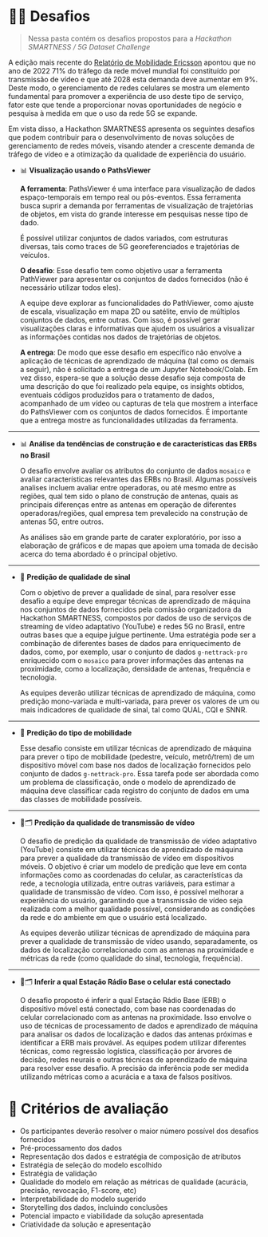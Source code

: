 # 🏋️‍♂️ Desafios
> Nessa pasta contém os desafios propostos para a _Hackathon SMARTNESS / 5G Dataset Challenge_

A edição mais recente do [Relatório de Mobilidade Ericsson](https://www.ericsson.com/en/reports-and-papers/mobility-report/dataforecasts/traffic-by-application) apontou que no ano de 2022 71% do tráfego da rede móvel mundial foi constituído por transmissão de vídeo e que até 2028 esta demanda deve aumentar em 9%. Deste modo, o gerenciamento de redes celulares se mostra um elemento fundamental para promover a experiência de uso deste tipo de serviço, fator este que tende a proporcionar novas oportunidades de negócio e pesquisa à medida em que o uso da rede 5G se expande.

Em vista disso, a Hackathon SMARTNESS apresenta os seguintes desafios que podem contribuir para o desenvolvimento de novas soluções de gerenciamento de redes móveis, visando atender a crescente demanda de tráfego de vídeo e a otimização da qualidade de experiência do usuário.

- 📊 **Visualização usando o PathsViewer**

  **A ferramenta**: PathsViewer é uma interface para visualização de dados espaço-temporais em tempo real ou pós-eventos. Essa ferramenta busca suprir a demanda por ferramentas de visualização de trajetórias de objetos, em vista do grande interesse em pesquisas nesse tipo de dado.

  É possível utilizar conjuntos de dados variados, com estruturas diversas, tais como traces de 5G georeferenciados e trajetórias de veículos.

  **O desafio**: Esse desafio tem como objetivo usar a ferramenta PathViewer para apresentar os conjuntos de dados fornecidos (não é necessário utilizar todos eles).

  A equipe deve explorar as funcionalidades do PathViewer, como ajuste de escala, visualização em mapa 2D ou satélite, envio de múltiplos conjuntos de dados, entre outras. Com isso, é possível gerar visualizações claras e informativas que ajudem os usuários a visualizar as informações contidas nos dados de trajetórias de objetos.

  **A entrega**: De modo que esse desafio em específico não envolve a aplicação de técnicas de aprendizado de máquina (tal como os demais a seguir), não é solicitado a entrega de um Jupyter Notebook/Colab. Em vez disso, espera-se que a solução desse desafio seja composta de uma descrição do que foi realizado pela equipe, os insights obtidos, eventuais códigos produzidos para o tratamento de dados, acompanhado de um vídeo ou capturas de tela que mostrem a interface do PathsViewer com os conjuntos de dados fornecidos. É importante que a entrega mostre as funcionalidades utilizadas da ferramenta.

---
- 📊 **Análise da tendências de construção e de características das ERBs no Brasil**

  O desafio envolve avaliar os atributos do conjunto de dados `mosaico` e avaliar características relevantes das ERBs no Brasil. Algumas possíveis analises incluem avaliar entre operadoras, ou até mesmo entre as regiões, qual tem sido o plano de construção de antenas, quais as principais diferenças entre as antenas em operação de diferentes operadoras/regiões, qual empresa tem prevalecido na construção de antenas 5G, entre outros.

  As análises são em grande parte de carater exploratório, por isso a elaboração de gráficos e de mapas que apoiem uma tomada de decisão acerca do tema abordado é o principal objetivo.

---
- 🔮 **Predição de qualidade de sinal**

  Com o objetivo de prever a qualidade de sinal, para resolver esse desafio a equipe deve empregar técnicas de aprendizado de máquina nos conjuntos de dados fornecidos pela comissão organizadora da Hackathon SMARTNESS, compostos por dados de uso de serviços de streaming de vídeo adaptativo (YouTube) e redes 5G no Brasil, entre outras bases que a equipe julgue pertinente. Uma estratégia pode ser a combinação de diferentes bases de dados para enriquecimento de dados, como, por exemplo, usar o conjunto de dados `g-nettrack-pro` enriquecido com o `mosaico` para prover informações das antenas na proximidade, como a localização, densidade de antenas, frequência e tecnologia.

  As equipes deverão utilizar técnicas de aprendizado de máquina, como predição mono-variada e multi-variada, para prever os valores de um ou mais indicadores de qualidade de sinal, tal como QUAL, CQI e SNNR.

---
- 🔮 **Predição do tipo de mobilidade**

  Esse desafio consiste em utilizar técnicas de aprendizado de máquina para prever o tipo de mobilidade (pedestre, veículo, metrô/trem) de um dispositivo móvel com base nos dados de localização fornecidos pelo conjunto de dados `g-nettrack-pro`. Essa tarefa pode ser abordada como um problema de classificação, onde o modelo de aprendizado de máquina deve classificar cada registro do conjunto de dados em uma das classes de mobilidade possíveis.

---
- 🔮🗂️ **Predição da qualidade de transmissão de vídeo**

  O desafio de predição da qualidade de transmissão de vídeo adaptativo (YouTube) consiste em utilizar técnicas de aprendizado de máquina para prever a qualidade da transmissão de vídeo em dispositivos móveis. O objetivo é criar um modelo de predição que leve em conta informações como as coordenadas do celular, as características da rede, a tecnologia utilizada, entre outras variáveis, para estimar a qualidade de transmissão de vídeo. Com isso, é possível melhorar a experiência do usuário, garantindo que a transmissão de vídeo seja realizada com a melhor qualidade possível, considerando as condições da rede e do ambiente em que o usuário está localizado.

  As equipes deverão utilizar técnicas de aprendizado de máquina para prever a qualidade de transmissão de vídeo usando, separadamente, os dados de localização correlacionado com as antenas na proximidade e métricas da rede (como qualidade do sinal, tecnologia, frequência).

---
- 🔮🗂️ **Inferir a qual Estação Rádio Base o celular está conectado**

  O desafio proposto é inferir a qual Estação Rádio Base (ERB) o dispositivo móvel está conectado, com base nas coordenadas do celular correlacionado com as antenas na proximidade. Isso envolve o uso de técnicas de processamento de dados e aprendizado de máquina para analisar os dados de localização e dados das antenas próximas e identificar a ERB mais provável. As equipes podem utilizar diferentes técnicas, como regressão logística, classificação por árvores de decisão, redes neurais e outras técnicas de aprendizado de máquina para resolver esse desafio. A precisão da inferência pode ser medida utilizando métricas como a acurácia e a taxa de falsos positivos.

# 🤔 Critérios de avaliação
- Os participantes deverão resolver o maior número possível dos desafios fornecidos
- Pré-processamento dos dados
- Representação dos dados e estratégia de composição de atributos
- Estratégia de seleção do modelo escolhido
- Estratégia de validação
- Qualidade do modelo em relação as métricas de qualidade (acurácia, precisão, revocação, F1-score, etc)
- Interpretabilidade do modelo sugerido
- Storytelling dos dados, incluindo conclusões
- Potencial impacto e viabilidade da solução apresentada
- Criatividade da solução e apresentação
